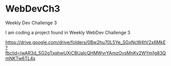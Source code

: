 # WebDevCh3
Weekly Dev Challenge 3

I am coding a project found in Weekly WebDev Challenge 3

https://drive.google.com/drive/folders/0Bw2hu70L5Ye_SGxNcW4tV2x6MkE?fbclid=IwAR3d_SG2gTxqhwUXjCBUaIcQHMWyrYAmzOvsMnKy2WYm1g83QmNKTw6TL4s

